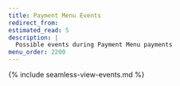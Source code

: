 ```yaml
---
title: Payment Menu Events
redirect_from:
estimated_read: 5
description: |
  Possible events during Payment Menu payments
menu_order: 2200
---
```


{% include seamless-view-events.md %}
